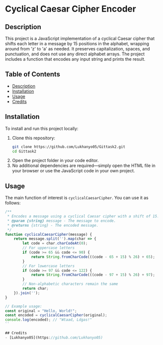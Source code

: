 # Cyclical Caesar Cipher Encoder

## Description
This project is a JavaScript implementation of a cyclical Caesar cipher that shifts each letter in a message by 15 positions in the alphabet, wrapping around from 'z' to 'a' as needed. It preserves capitalization, spaces, and punctuation, and does not use any direct alphabet arrays. The project includes a function that encodes any input string and prints the result.

## Table of Contents
- [Description](#description)
- [Installation](#installation)
- [Usage](#usage)
- [Credits](#credits)

## Installation
To install and run this project locally:
1. Clone this repository:
   ```bash
   git clone https://github.com/Lukhanyo05/Gittask2.git
   cd Gittask2
   ```
2. Open the project folder in your code editor.
3. No additional dependencies are required—simply open the HTML file in your browser or use the JavaScript code in your own project.

## Usage
The main function of interest is `cyclicalCaesarCipher`. You can use it as follows:

```javascript
/**
 * Encodes a message using a cyclical Caesar cipher with a shift of 15.
 * @param {string} message - The message to encode.
 * @returns {string} - The encoded message.
 */
function cyclicalCaesarCipher(message) {
    return message.split('').map(char => {
        let code = char.charCodeAt(0);
        // For uppercase letters
        if (code >= 65 && code <= 90) {
            return String.fromCharCode(((code - 65 + 15) % 26) + 65);
        }
        // For lowercase letters
        if (code >= 97 && code <= 122) {
            return String.fromCharCode(((code - 97 + 15) % 26) + 97);
        }
        // Non-alphabetic characters remain the same
        return char;
    }).join('');
}

// Example usage:
const original = "Hello, World!";
const encoded = cyclicalCaesarCipher(original);
console.log(encoded); // "Wtaad, Ldgas!"
``

## Credits
- [Lukhanyo05](https://github.com/Lukhanyo05)
